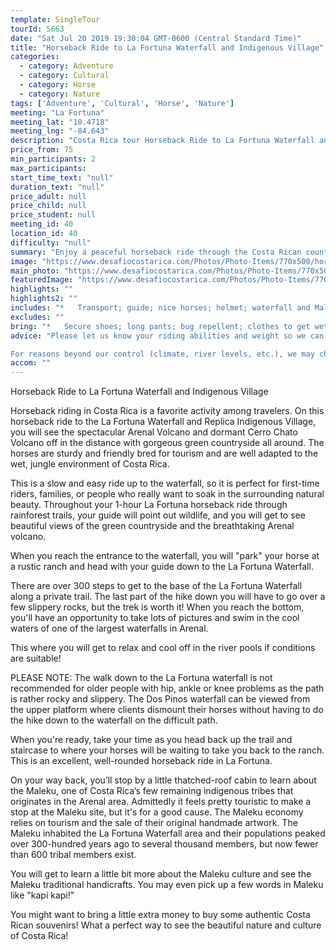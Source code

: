 ```yaml
---
template: SingleTour
tourId: 5663
date: "Sat Jul 20 2019 19:30:04 GMT-0600 (Central Standard Time)"
title: "Horseback Ride to La Fortuna Waterfall and Indigenous Village"
categories: 
  - category: Adventure
  - category: Cultural
  - category: Horse
  - category: Nature
tags: ['Adventure', 'Cultural', 'Horse', 'Nature']
meeting: "La Fortuna"
meeting_lat: "10.4718"
meeting_lng: "-84.643"
description: "Costa Rica tour Horseback Ride to La Fortuna Waterfall and Indigenous Village, id 5663"
price_from: 75
min_participants: 2
max_participants: 
start_time_text: "null"
duration_text: "null"
price_adult: null
price_child: null
price_student: null
meeting_id: 40
location_id: 40
difficulty: "null"
summary: "Enjoy a peaceful horseback ride through the Costa Rican countryside to Arenal’s famous La Fortuna Waterfall. We’ll ride for approximately an hour, crossing two creeks and witnessing gorgeous views of the majestic Arenal Volcano. Upon arrival at the trailhead we’ll dismount our horses and hike over 300 steps down until we reach the swimming hole at the foot of this impressive waterfall."
image: "https://www.desafiocostarica.com/Photos/Photo-Items/770x500/horseback-ride-to-la-fortuna-waterfall-1406474214.jpg"
main_photo: "https://www.desafiocostarica.com/Photos/Photo-Items/770x500/horseback-ride-to-la-fortuna-waterfall-1406474214.jpg"
featuredImage: "https://www.desafiocostarica.com/Photos/Photo-Items/770x500/horseback-ride-to-la-fortuna-waterfall-1406474214.jpg"
highlights: ""
highlights2: ""
includes: "*   Transport; guide; nice horses; helmet; waterfall and Maleku Village entrance"
excludes: ""
bring: "*   Secure shoes; long pants; bug repellent; clothes to get wet in; change of clothes; extra spending money for Maleku visit"
advice: "Please let us know your riding abilities and weight so we can get you properly fitted for your horse and saddle for this Arenal Volcano Horseback ride. Please keep in mind that for Costa Rica horse riding, the special breed of Costa Rican Quarterhorses that are used for tourism are sturdy, hardworking animals, but tend to have smaller builds and cannot take riders over 200lbs.Normally we take some time picking up clients at their hotels and then you get to the stable and get your helmet and safety talk. The horseback ride near itself is about 2 hours long.

For reasons beyond our control (climate, river levels, etc.), we may change to a more-suitable tour with an equal or similar adventure-appeal or offer other tour options so you don't miss out on a fun day in Costa Rica. We reserve the right to cancel a trip due to unfavorable conditions & will only run a tour according to our policies. Full refund is given if (on rare occasion) no tour is run. This adventure involves some inherent risk and physical exertion, so you must be in good physical condition!Remember we are at the mercy of Mother Nature. There may be times when we have to modify a tour to provide the safest adventure for you. The waterfall may have a large water flow with unfavorable conditions to swim, but the walk down is still worth the visit!"
accom: ""
---
```

Horseback Ride to La Fortuna Waterfall and Indigenous Village

Horseback riding in Costa Rica is a favorite activity among travelers. On this horseback ride to the La Fortuna Waterfall and Replica Indigenous Village, you will see the spectacular Arenal Volcano and dormant Cerro Chato Volcano off in the distance with gorgeous green countryside all around. The horses are sturdy and friendly bred for tourism and are well adapted to the wet, jungle environment of Costa Rica.

This is a slow and easy ride up to the waterfall, so it is perfect for first-time riders, families, or people who really want to soak in the surrounding natural beauty. Throughout your 1-hour La Fortuna horseback ride through rainforest trails, your guide will point out wildlife, and you will get to see beautiful views of the green countryside and the breathtaking Arenal volcano.

When you reach the entrance to the waterfall, you will "park" your horse at a rustic ranch and head with your guide down to the La Fortuna Waterfall.

There are over 300 steps to get to the base of the La Fortuna Waterfall along a private trail. The last part of the hike down you will have to go over a few slippery rocks, but the trek is worth it! When you reach the bottom, you'll have an opportunity to take lots of pictures and swim in the cool waters of one of the largest waterfalls in Arenal.

This where you will get to relax and cool off in the river pools if conditions are suitable!

PLEASE NOTE: The walk down to the La Fortuna waterfall is not recommended for older people with hip, ankle or knee problems as the path is rather rocky and slippery. The Dos Pinos waterfall can be viewed from the upper platform where clients dismount their horses without having to do the hike down to the waterfall on the difficult path.

When you're ready, take your time as you head back up the trail and staircase to where your horses will be waiting to take you back to the ranch. This is an excellent, well-rounded horseback ride in La Fortuna.

On your way back, you’ll stop by a little thatched-roof cabin to learn about the Maleku, one of Costa Rica’s few remaining indigenous tribes that originates in the Arenal area. Admittedly it feels pretty touristic to make a stop at the Maleku site, but it's for a good cause. The Maleku economy relies on tourism and the sale of their original handmade artwork. The Maleku inhabited the La Fortuna Waterfall area and their populations peaked over 300-hundred years ago to several thousand members, but now fewer than 600 tribal members exist.

You will get to learn a little bit more about the Maleku culture and see the Maleku traditional handicrafts. You may even pick up a few words in Maleku like "kapi kapi!"

You might want to bring a little extra money to buy some authentic Costa Rican souvenirs! What a perfect way to see the beautiful nature and culture of Costa Rica!